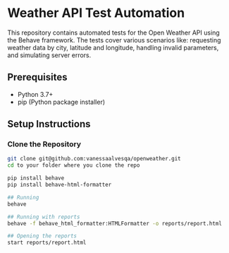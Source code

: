 # Weather API Test Automation

This repository contains automated tests for the Open Weather API using the Behave framework. The tests cover various scenarios like: requesting weather data by city, latitude and longitude, handling invalid parameters, and simulating server errors.

## Prerequisites

- Python 3.7+
- pip (Python package installer)


## Setup Instructions

### Clone the Repository

```bash
git clone git@github.com:vanessaalvesqa/openweather.git
cd to your folder where you clone the repo

pip install behave
pip install behave-html-formatter

## Running
behave

## Running with reports
behave -f behave_html_formatter:HTMLFormatter -o reports/report.html

## Opening the reports
start reports/report.html
